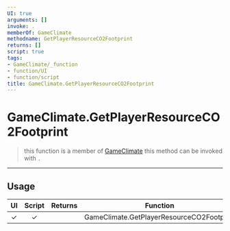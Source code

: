 ```yaml
---
UI: true
arguments: []
invoke: .
memberOf: GameClimate
methodname: GetPlayerResourceCO2Footprint
returns: []
script: true
tags:
- GameClimate/_function
- function/UI
- function/script
title: GameClimate.GetPlayerResourceCO2Footprint
---
```

# GameClimate.GetPlayerResourceCO2Footprint
> this function is a member of [GameClimate](civ-6/lua/GameClimate.md)
> this method can be invoked with `.`
-----
## Usage
|  UI | Script | Returns | Function | Arguments |
|:---:|:------:|-------:|:--------:|:---------|
|✓|✓||GameClimate.GetPlayerResourceCO2Footprint||
